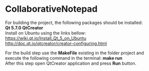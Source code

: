 # CollaborativeNotepad
For building the project, the following packages should be installed: <br />
**Qt 5.7.0 QtCreator** <br />
Install on Ubuntu using the links bellow:<br />
https://wiki.qt.io/Install_Qt_5_on_Ubuntu <br />
http://doc.qt.io/qtcreator/creator-configuring.html<br />

For the build step use the **MakeFile** existing in the folder project and execute the following command in the terminal:
**make run** <br />
After this step open QtCreator application and press **Run** button. <br />

